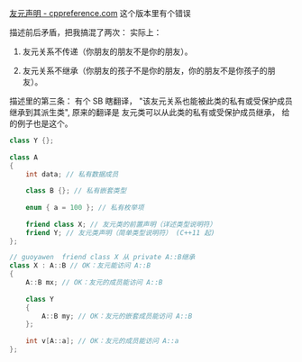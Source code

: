 
[友元声明 - cppreference.com](https://zh.cppreference.com/w/cpp/language/friend)
这个版本里有个错误

描述前后矛盾，把我搞混了两次：
实际上：
1. 友元关系不传递（你朋友的朋友不是你的朋友）。

2. 友元关系不继承（你朋友的孩子不是你的朋友，你的朋友不是你孩子的朋友）。

描述里的第三条：  有个 SB 瞎翻译， "该友元关系也能被此类的私有或受保护成员继承到其派生类", 原来的翻译是  友元类可以从此类的私有或受保护成员继承， 给的例子也是这个。


```cpp
class Y {};
 
class A
{
    int data; // 私有数据成员
 
    class B {}; // 私有嵌套类型
 
    enum { a = 100 }; // 私有枚举项
 
    friend class X; // 友元类的前置声明（详述类型说明符）
    friend Y; // 友元类声明（简单类型说明符） (C++11 起)
};

// guoyawen  friend class X 从 private A::B继承
class X : A::B // OK：友元能访问 A::B     
{
    A::B mx; // OK：友元的成员能访问 A::B
 
    class Y
    {
        A::B my; // OK：友元的嵌套成员能访问 A::B
    };
 
    int v[A::a]; // OK：友元的成员能访问 A::a
};
```